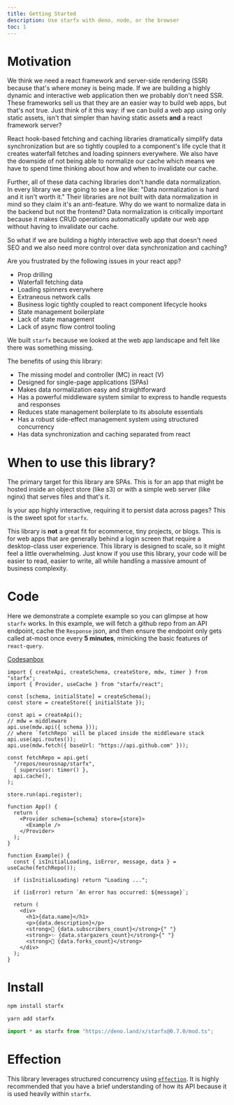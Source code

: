 ```yaml
---
title: Getting Started
description: Use starfx with deno, node, or the browser
toc: 1
---
```


# Motivation

We think we need a react framework and server-side rendering (SSR) because
that's where money is being made. If we are building a highly dynamic and
interactive web application then we probably don't need SSR. These frameworks
sell us that they are an easier way to build web apps, but that's not true. Just
think of it this way: if we can build a web app using only static assets, isn't
that simpler than having static assets **and** a react framework server?

React hook-based fetching and caching libraries dramatically simplify data
synchronization but are so tightly coupled to a component's life cycle that it
creates waterfall fetches and loading spinners everywhere. We also have the
downside of not being able to normalize our cache which means we have to spend
time thinking about how and when to invalidate our cache.

Further, all of these data caching libraries don't handle data normalization. In
every library we are going to see a line like: "Data normalization is hard and
it isn't worth it." Their libraries are not built with data normalization in
mind so they claim it's an anti-feature. Why do we want to normalize data in the
backend but not the frontend? Data normalization is critically important because
it makes CRUD operations automatically update our web app without having to
invalidate our cache.

So what if we are building a highly interactive web app that doesn't need SEO
and we also need more control over data synchronization and caching?

Are you frustrated by the following issues in your react app?

- Prop drilling
- Waterfall fetching data
- Loading spinners everywhere
- Extraneous network calls
- Business logic tightly coupled to react component lifecycle hooks
- State management boilerplate
- Lack of state management
- Lack of async flow control tooling

We built `starfx` because we looked at the web app landscape and felt like there
was something missing.

The benefits of using this library:

- The missing model and controller (MC) in react (V)
- Designed for single-page applications (SPAs)
- Makes data normalization easy and straightforward
- Has a powerful middleware system similar to express to handle requests and
  responses
- Reduces state management boilerplate to its absolute essentials
- Has a robust side-effect management system using structured concurrency
- Has data synchronization and caching separated from react

# When to use this library?

The primary target for this library are SPAs. This is for an app that might be
hosted inside an object store (like s3) or with a simple web server (like nginx)
that serves files and that's it.

Is your app highly interactive, requiring it to persist data across pages? This
is the sweet spot for `starfx`.

This library is **not** a great fit for ecommerce, tiny projects, or blogs. This
is for web apps that are generally behind a login screen that require a
desktop-class user experience. This library is designed to scale, so it might
feel a little overwhelming. Just know if you use this library, your code will be
easier to read, easier to write, all while handling a massive amount of business
complexity.

# Code

Here we demonstrate a complete example so you can glimpse at how `starfx` works.
In this example, we will fetch a github repo from an API endpoint, cache the
`Response` json, and then ensure the endpoint only gets called at-most once
every **5 minutes**, mimicking the basic features of `react-query`.

[Codesanbox](https://codesandbox.io/p/sandbox/starfx-simplest-dgqc9v?file=%2Fsrc%2Findex.tsx)

```tsx
import { createApi, createSchema, createStore, mdw, timer } from "starfx";
import { Provider, useCache } from "starfx/react";

const [schema, initialState] = createSchema();
const store = createStore({ initialState });

const api = createApi();
// mdw = middleware
api.use(mdw.api({ schema }));
// where `fetchRepo` will be placed inside the middleware stack
api.use(api.routes());
api.use(mdw.fetch({ baseUrl: "https://api.github.com" }));

const fetchRepo = api.get(
  "/repos/neurosnap/starfx",
  { supervisor: timer() },
  api.cache(),
);

store.run(api.register);

function App() {
  return (
    <Provider schema={schema} store={store}>
      <Example />
    </Provider>
  );
}

function Example() {
  const { isInitialLoading, isError, message, data } = useCache(fetchRepo());

  if (isInitialLoading) return "Loading ...";

  if (isError) return `An error has occurred: ${message}`;

  return (
    <div>
      <h1>{data.name}</h1>
      <p>{data.description}</p>
      <strong>👀 {data.subscribers_count}</strong>{" "}
      <strong>✨ {data.stargazers_count}</strong>{" "}
      <strong>🍴 {data.forks_count}</strong>
    </div>
  );
}
```

# Install

```bash
npm install starfx
```

```bash
yarn add starfx
```

```ts
import * as starfx from "https://deno.land/x/starfx@0.7.0/mod.ts";
```

# Effection

This library leverages structured concurrency using
[`effection`](https://frontside.com/effection). It is highly recommended that
you have a brief understanding of how its API because it is used heavily within
`starfx`.
